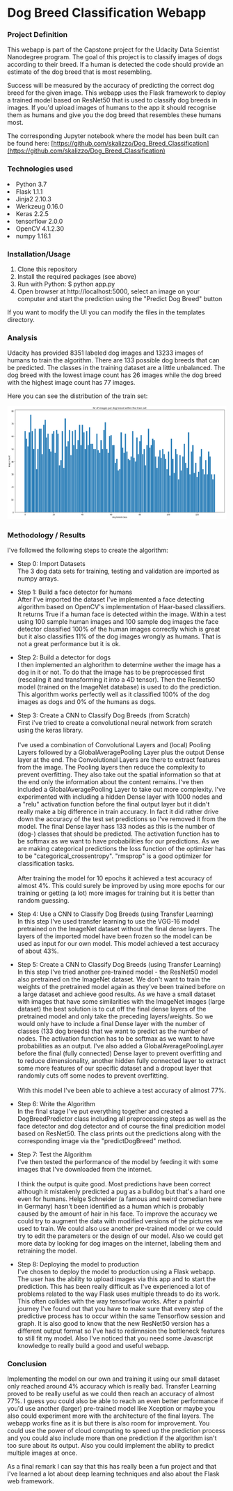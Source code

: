 # Dog Breed Classification Webapp

### Project Definition
This webapp is part of the Capstone project for the Udacity Data 
Scientist Nanodegree program. The goal of this project is to classify images of dogs according to their breed. 
If a human is detected the code should provide an estimate of the dog breed that is most resembling. 

Success will be measured by the accuracy of predicting the correct dog breed for the given image.
This webapp uses the Flask framework to deploy a trained model based on ResNet50 
that is used to classify dog breeds in images. If you'd upload images of humans 
to the app it should recognise them as humans and give you the dog breed that 
resembles these humans most. 
 
The corresponding Jupyter notebook where the model has been built can 
be found here: [https://github.com/skalizzo/Dog_Breed_Classification](https://github.com/skalizzo/Dog_Breed_Classification)

### Technologies used
<li>Python 3.7</li>
<li>Flask 1.1.1</li>
<li>Jinja2 2.10.3</li>
<li>Werkzeug 0.16.0</li>
<li>Keras 2.2.5</li>
<li>tensorflow 2.0.0 </li>
<li>OpenCV 4.1.2.30</li>
<li>numpy 1.16.1</li>

### Installation/Usage
1. Clone this repository
2. Install the required packages (see above)
3. Run with Python: $ python app.py
4. Open browser at http://localhost:5000, select an image on your computer 
and start the prediction using the "Predict Dog Breed" button

If you want to modify the UI you can modify the files in the templates directory.



### Analysis
Udacity has provided 8351 labeled dog images and 13233 images of humans to train the algorithm. There are 133 possible 
dog breeds that can be predicted. The classes in the training dataset are a little unbalanced. The dog breed with the 
lowest image count has 26 images while the dog breed with the highest image count has 77 images.

Here you can see the distribution of the train set:

![No of images per dog breed within the train set](readme_images/dog_breed_train.png)


### Methodology / Results
I've followed the following steps to create the algorithm:

* Step 0: Import Datasets <br>
The 3 dog data sets for training, testing and validation are imported as numpy arrays.


* Step 1: Build a face detector for humans<br>
After I've imported the dataset I've implemented a face detecting algorithm based on OpenCV's 
implementation of Haar-based classifiers. It returns True if a human face is detected within the image.
Within a test using 100 sample human images and 100 sample dog images the face detector classified
 100% of the human images correctly which is great but it also classifies 11% of the dog images 
 wrongly as humans. That is not a great performance but it is ok.

* Step 2: Build a detector for dogs<br>
I then implemented an alghorithm to determine wether the image has a dog in it or not. To do that the image 
has to be preprocessed first (rescaling it and transforming it into a 4D tensor). Then the Resnet50 model 
(trained on the ImageNet database) is used to do the prediction. This algorithm works perfectly well as it 
classified 100% of the dog images as dogs and 0% of the humans as dogs.

* Step 3: Create a CNN to Classify Dog Breeds (from Scratch) <br>
First i've tried to create a convolutional neural network from scratch using the keras library. <br><br>
I've used a combination of Convolutional Layers and (local) Pooling Layers followed by a GlobalAveragePooling Layer 
plus the output Dense layer at the end. The Convolutional Layers are there to extract features from the image. 
The Pooling layers then reduce the complexity to prevent overfitting. They also take out the spatial information 
so that at the end only the information about the content remains. I've then included a GlobalAveragePooling Layer 
to take out more complexity. I've experimented with including a hidden Dense layer with 1000 nodes and a "relu" 
activation function before the final output layer but it didn't really make a big difference in train accuracy. 
In fact it did rather drive down the accuracy of the test set predictions so I've removed it from the model. 
The final Dense layer hass 133 nodes as this is the number of (dog-) classes that should be predicted. 
The activation function has to be softmax as we want to have probabilities for our predictions.
As we are making categorical predictions the loss function of the optimizer has to be "categorical_crossentropy". 
"rmsprop" is a good optimizer for classification tasks. <br><br>
After training the model for 10 epochs it achieved a test accuracy of almost 4%. This could surely be improved by 
using more epochs for our training or getting (a lot) more images for training but it is better than random guessing.


* Step 4: Use a CNN to Classify Dog Breeds (using Transfer Learning) <br>
In this step I've used transfer learning to use the VGG-16 model pretrained on the ImageNet dataset without the 
final dense layers. The layers of the imported model have been frozen so the model can be used as input for our own model.
This model achieved a test accuracy of about 43%.

* Step 5: Create a CNN to Classify Dog Breeds (using Transfer Learning) <br>
In this step I've tried another pre-trained model - the ResNet50 model also pretrained on the ImageNet dataset. 
We don't want to train the weights of the pretrained model again as they've been trained before on a large dataset 
and achieve good results. As we have a small dataset with images that have some similarities with the ImageNet images 
(large dataset) the best solution is to cut off the final dense layers of the pretrained model and only take 
the preceding layers/weights. So we would only have to include a final Dense layer with the number of classes 
(133 dog breeds) that we want to predict as the number of nodes. The activation function has to be softmax as 
we want to have probabilities as an output. I've also added a GlobalAveragePoolingLayer before the final 
(fully connected) Dense layer to prevent overfitting and to reduce dimensionality, another hidden fully connected 
layer to extract some more features of our specific dataset and a dropout layer that randomly cuts off some 
nodes to prevent overfitting.<br><br>
With this model I've been able to achieve a test accuracy of almost 77%. 

* Step 6: Write the Algorithm <br>
In the final stage I've put everything together and created a DogBreedPredictor class including all preprocessing steps
as well as the face detector and dog detector and of course the final predicition model based on ResNet50. The class 
prints out the predictions along with the corresponding image via the "predictDogBreed" method.

* Step 7: Test the Algorithm <br>
I've then tested the performance of the model by feeding it with some images that I've downloaded from the internet. <br><br>
I think the output is quite good. Most predictions have been correct although it mistakenly predicted a pug as a 
bulldog but that's a hard one even for humans. Helge Schneider (a famous and weird comedian here in Germany) hasn't 
been identified as a human which is probably caused by the amount of hair in his face. To improve the accuracy we 
could try to augment the data with modified versions of the pictures we used to train. We could also use another 
pre-trained model or we could try to edit the parameters or the design of our model. Also we could get more data by 
looking for dog images on the internet, labeling them and retraining the model.

* Step 8: Deploying the model to production <br>
I've chosen to deploy the model to production using a Flask webapp. The user has the ability to upload images via 
this app and to start the prediction. 
This has been really difficult as I've experienced a lot of problems related to the way Flask uses multiple 
threads to do its work. This often collides with the way tensorflow works. After a painful journey I've found out 
that you have to make sure that every step of the predictive process has to occur within the same Tensorflow session 
and graph. It is also good to know that the new ResNet50 version has a different output format so I've had to redimnsion 
the bottleneck features to still fit my model. Also I've noticed that you need some Javascript knowledge to really 
build a good and useful webapp. 

### Conclusion
Implementing the model on our own and training it using our small dataset only reached around 4% accuracy which is 
really bad. Transfer Learning proved to be really useful as we could then reach an accuracy of almost 77%. I guess you 
could also be able to reach an even better performance if you'd use another (larger) pre-trained model like Xception 
or maybe you also could experiment more with the architecture of the final layers.
The webapp works fine as it is but there is also room for improvement. You could use the power of cloud computing to 
speed up the prediction process and you could also include more than one prediction if the algorithm isn't too sure 
about its output. Also you could implement the ability to predict multiple images at once.

As a final remark I can say that this has really been a fun project and that I've learned a lot about deep learning 
techniques and also about the Flask web framework.